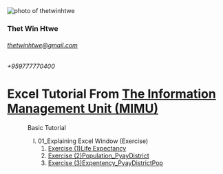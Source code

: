 <img src="https://lh3.googleusercontent.com/a-/AOh14Gjq8BZD47w6uJ4CyhnlR7C9Q1DUE8Twx2rBoyraDA=s192-cc-rg" title="Thet Win Htwe" alt="photo of thetwinhtwe">

### Thet Win Htwe
###### thetwinhtwe@gmail.com
###### +959777770400

# Excel Tutorial From <a href="http://www.themimu.info/">The Information Management Unit (MIMU)</a>
<ol>
  <ol>
    Basic Tutorial
     <ol type="I">
       <li>
         01_Explaining Excel Window (Exercise)
         <ol type="1">
           <li><a href="https://github.com/thetwinhtwe/MIMU-Tutorial/blob/master/LifeExpectancy%20(Exercise%201).xlsx">Exercise (1)Life Expectancy</a> 
           <li><a href="https://github.com/thetwinhtwe/MIMU-Tutorial/blob/master/Population_PyayDistrict.xlsx">Exercise (2)Population_PyayDistrict</a>
             <li><a href="https://github.com/thetwinhtwe/MIMU-Tutorial/blob/master/Expentency_PyayDistrictPop.xlsx">Exercise (3)Expentency_PyayDistrictPop</a>
           </li>
         </ol>
       </li>
    </ol>
  </li>
  </ol>
  

